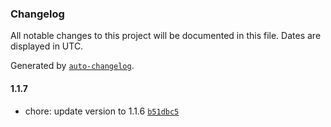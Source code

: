 ### Changelog

All notable changes to this project will be documented in this file. Dates are displayed in UTC.

Generated by [`auto-changelog`](https://github.com/CookPete/auto-changelog).

#### 1.1.7

- chore: update version to 1.1.6 [`b51dbc5`](https://github.com/canccevik/lungo/commit/b51dbc507ce576d1668e11ad70a9a3ea0e29e3e5)
